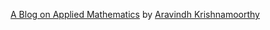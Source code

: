 [A Blog on Applied Mathematics](https://aravindh-krishnamoorthy.github.io/ark-math/) by [Aravindh Krishnamoorthy](https://sites.google.com/view/aravindhkrishnamoorthy)
